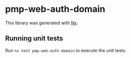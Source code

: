 # pmp-web-auth-domain

This library was generated with [Nx](https://nx.dev).

## Running unit tests

Run `nx test pmp-web-auth-domain` to execute the unit tests.
